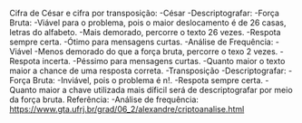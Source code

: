 Cifra de César e cifra por transposição:
-César
    -Descriptografar:
      -Força Bruta:
        -Viável para o problema, pois o maior deslocamento é de 26 casas, letras do alfabeto.
        -Mais demorado, percorre o texto 26 vezes.
        -Respota sempre certa.
        -Ótimo para mensagens curtas.
      -Análise de Frequência:
        -Viável
        -Menos demorado do que a força bruta, percorre o texo 2 vezes.
        -Respota incerta.
        -Péssimo para mensagens curtas.
        -Quanto maior o texto maior a chance de uma resposta correta.
  -Transposição
    -Descriptografar:
        -Força Bruta:
            -Inviável, pois o problema é n!.
            -Respota sempre certa.
            -Quanto maior a chave utilizada mais díficil será de descriptografar por meio da força bruta.
Referência:
  -Análise de frequência: https://www.gta.ufrj.br/grad/06_2/alexandre/criptoanalise.html
